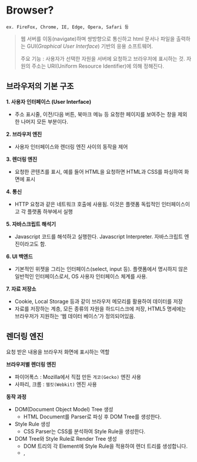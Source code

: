 # Browser?
```
ex. FireFox, Chrome, IE, Edge, Opera, Safari 등
```
> 웹 서버를 이동(navigate)하며 쌍방향으로 통신하고 html 문서나 파일을 출력하는 GUI(*Graphical User Interface*) 기반의 응용 소프트웨어.
> 
> 주요 기능 : 사용자가 선택한 자원을 서버에 요청하고 브라우저에 표시하는 것. 자원의 주소는 URI(Uniform Resource Identifier)에 의해 정해진다.

## 브라우저의 기본 구조
__1. 사용자 인터페이스 (User Interface)__
- 주소 표시줄, 이전/다음 버튼, 북마크 메뉴 등 요청한 페이지를 보여주는 창을 제외한 나머지 모든 부분이다.

__2. 브라우저 엔진__
- 사용자 인터페이스와 렌더링 엔진 사이의 동작을 제어

__3. 렌더링 엔진__
- 요청한 콘텐츠를 표시, 예를 들어 HTML을 요청하면 HTML과 CSS를 파싱하여 화면에 표시

__4. 통신__
- HTTP 요청과 같은 네트워크 호출에 사용됨. 이것은 플랫폼 독립적인 인터페이스이고 각 플랫폼 하부에서 실행

__5. 자바스크립트 해석기__
- Javascript 코드를 해석하고 실행한다. Javascript Interpreter. 자바스크립트 엔진이라고도 함.

__6. UI 백엔드__
- 기본적인 위젯을 그리는 인터페이스(select, input 등). 플랫폼에서 명시하지 않은 일반적인 인터페이스로서, OS 사용자 인터페이스 체계를 사용.

__7. 자료 저장소__
- Cookie, Local Storage 등과 같이 브라우저 메모리를 활용하여 데이터를 저장
- 자료를 저장하는 계층, 모든 종류의 자원을 하드디스크에 저장, HTML5 명세에는 브라우저가 지원하는 ‘웹 데이터 베이스’가 정의되어있음.

## 렌더링 엔진
요청 받은 내용을 브라우저 화면에 표시하는 역할

__브라우저별 렌더링 엔진__
- 파이어폭스 : Mozilla에서 직접 만든 `게코(Gecko)` 엔진 사용
- 사파리, 크롬 : `웹킷(Webkit)` 엔진 사용

__동작 과정__
- DOM(Document Object Model) Tree 생성
   - HTML Document를 Parser로 파싱 후 DOM Tree를 생성한다.
- Style Rule 생성   
   - CSS Parser는 CSS를 분석하여 Style Rule을 생성한다.
- DOM Tree와 Style Rule로 Render Tree 생성
   - DOM 트리의 각 Element에 Style Rule을 적용하여 렌더 트리를 생성합니다. 
   - <head>, <title>, <script>는 표시되지 않는 노드이므로 렌더 트리에 미포함 
   - display: none 또한 렌더 트리에 미포함
   - visibility: hidden이 적용된 노드는 눈에 안보일 뿐 렌더트리에 포함
- Render Tree를 배치    
   - 생성된 렌더 트리에서 위치나 크기 정보를 계산하여 생성한다.
   - 상대 값은 본 과정에서 절대 값으로 변환되어 표현됨
- Render Tree 그리기
   - 렌더트리를 순회하면서 화면에 노드를 노출한다.
   
## ✅ 참조 
[브라우저는 어떻게 동작하는가?](https://d2.naver.com/helloworld/59361)
